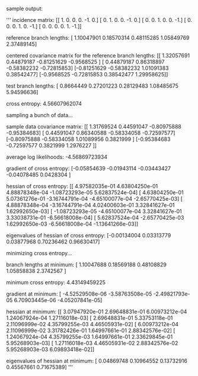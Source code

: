 sample output:

'''
incidence matrix:
[[ 1.  0.  0.  0. -1.  0.]
 [ 0.  1.  0.  0. -1.  0.]
 [ 0.  0.  1.  0.  0. -1.]
 [ 0.  0.  0.  1.  0. -1.]
 [ 0.  0.  0.  0.  1. -1.]]

reference branch lengths:
[ 1.10047901  0.18570314  0.48115285  1.05849769  2.37489145]

centered covariance matrix for the reference branch lengths:
[[ 1.32057691  0.44879187 -0.81251629 -0.9568525 ]
 [ 0.44879187  0.86318897 -0.58382232 -0.72815853]
 [-0.81251629 -0.58382232  1.01091383  0.38542477]
 [-0.9568525  -0.72815853  0.38542477  1.29958625]]

test branch lengths:
[ 0.8664449   0.27201223  0.28129483  1.08485675  5.94596636]

cross entropy:
4.56607962074

sampling a bunch of data...

sample data covariance matrix:
[[ 1.31769524  0.44591047 -0.80975888 -0.95384683]
 [ 0.44591047  0.86340588 -0.58334058 -0.72597577]
 [-0.80975888 -0.58334058  1.01089956  0.3821999 ]
 [-0.95384683 -0.72597577  0.3821999   1.2976227 ]]

average log likelihoods:
-4.56869723934

gradient of cross entropy:
[-0.05854639 -0.01943114 -0.03443427 -0.04078485  0.0428304 ]

hessian of cross entropy:
[[  4.97582035e-01   4.63804250e-01   4.88878348e-04  -1.08723293e-05 5.62837524e-04]
 [  4.63804250e-01   5.07361276e-01  -3.16744791e-04  -4.65100077e-04 -2.65770425e-03]
 [  4.88878348e-04  -3.16744791e-04   4.02400603e-01   3.32841627e-01 1.62992650e-03]
 [ -1.08723293e-05  -4.65100077e-04   3.32841627e-01   3.33038731e-01 -6.56618008e-04]
 [  5.62837524e-04  -2.65770425e-03   1.62992650e-03  -6.56618008e-04 -1.13641266e-03]]

eigenvalues of hessian of cross entropy:
[-0.00134004  0.03313779  0.03877968  0.70236462  0.96630417]

minimizing cross entropy...

branch lengths at minimum:
[ 1.10047688  0.18569188  0.48108829  1.05858838  2.3742567 ]

minimum cross entropy:
4.43149459225

gradient at minimum:
[ -4.52529508e-06  -3.58763508e-05  -2.49821793e-05   6.70903445e-06
  -4.05207841e-05]

hessian at minimum:
[[  3.07947920e-01   2.69648831e-01   6.00973212e-04   1.24067924e-04 1.27116018e-03]
 [  2.69648831e-01   5.33753118e-01   2.11096999e-02   4.35799255e-03 4.46505931e-02]
 [  6.00973212e-04   2.11096999e-02   3.31782426e-01   1.64997661e-01 2.88342576e-02]
 [  1.24067924e-04   4.35799255e-03   1.64997661e-01   2.33629845e-01 5.95268903e-03]
 [  1.27116018e-03   4.46505931e-02   2.88342576e-02   5.95268903e-03 6.09893418e-02]]

eigenvalues of hessian at minimum:
[ 0.04869748  0.10964552  0.13732916  0.45567661  0.71675389]
'''

